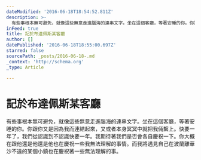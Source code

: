 ```yaml
---
dateModified: '2016-06-18T18:54:52.811Z'
description: >-
  有些事根本無可避免，就像這些無意走進腦海的連串文字。坐在這個客廳，等著安睡的你。你跟你又是因為我而連結起來，又或者本身冥冥中就把我倆繫上。快要一年了，我們從認識到不認識快要一年。我期待著我們是否會各自慶祝一下。你大概在跟他還是他還是他也在慶祝一些我無法理解的事情。而我將遇見自己在波蘭離華沙不遠的某個小鎮也在慶祝著一些無法理解的事。
inFeed: true
title: 記於布達佩斯某客廳
author: []
datePublished: '2016-06-18T18:55:00.697Z'
starred: false
sourcePath: _posts/2016-06-18-.md
_context: 'http://schema.org'
_type: Article

---
```

# 記於布達佩斯某客廳

有些事根本無可避免，就像這些無意走進腦海的連串文字。坐在這個客廳，等著安睡的你。你跟你又是因為我而連結起來，又或者本身冥冥中就把我倆繫上。快要一年了，我們從認識到不認識快要一年。我期待著我們是否會各自慶祝一下。你大概在跟他還是他還是他也在慶祝一些我無法理解的事情。而我將遇見自己在波蘭離華沙不遠的某個小鎮也在慶祝著一些無法理解的事。